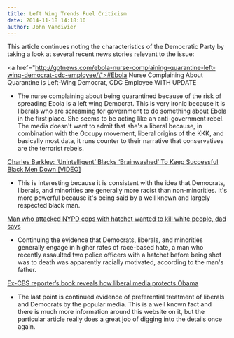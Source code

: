 ```yaml
---
title: Left Wing Trends Fuel Criticism
date: 2014-11-18 14:18:10
author: John Vandivier
---
```




This article continues noting the characteristics of the Democratic Party by taking a look at several recent news stories relevant to the issue:

<a href=\"http://gotnews.com/ebola-nurse-complaining-quarantine-left-wing-democrat-cdc-employee/\">#Ebola Nurse Complaining About Quarantine is Left-Wing Democrat, CDC Employee WITH UPDATE</a>
<ul>
	<li>The nurse complaining about being quarantined because of the risk of spreading Ebola is a left wing Democrat. This is very ironic because it is liberals who are screaming for government to do something about Ebola in the first place. She seems to be acting like an anti-government rebel. The media doesn't want to admit that she's a liberal because, in combination with the Occupy movement, liberal origins of the KKK, and basically most data, it runs counter to their narrative that conservatives are the terrorist rebels.</li>
</ul>
<a href=\"http://dailycaller.com/2014/10/25/charles-barkley-unintelligent-blacks-brainwashed-to-keep-successful-black-men-down-video/\">Charles Barkley: ‘Unintelligent’ Blacks ‘Brainwashed’ To Keep Successful Black Men Down [VIDEO]</a>
<ul>
	<li>This is interesting because it is consistent with the idea that Democrats, liberals, and minorities are generally more racist than non-minorities. It's more powerful because it's being said by a well known and largely respected black man.</li>
</ul>
<a href=\"http://www.foxnews.com/us/2014/10/26/man-who-attacked-nypd-cops-with-hatchet-wanted-to-kill-white-people-dad-says/\">Man who attacked NYPD cops with hatchet wanted to kill white people, dad says</a>
<ul>
	<li>Continuing the evidence that Democrats, liberals, and minorities generally engage in higher rates of race-based hate, a man who recently assaulted two police officers with a hatchet before being shot was to death was apparently racially motivated, according to the man's father.</li>
</ul>
<a href=\"http://nypost.com/2014/10/25/former-cbs-reporter-explains-how-the-liberal-media-protects-obama/\">Ex-CBS reporter’s book reveals how liberal media protects Obama</a>
<ul>
	<li>The last point is continued evidence of preferential treatment of liberals and Democrats by the popular media. This is a well known fact and there is much more information around this website on it, but the particular article really does a great job of digging into the details once again.</li>
</ul>